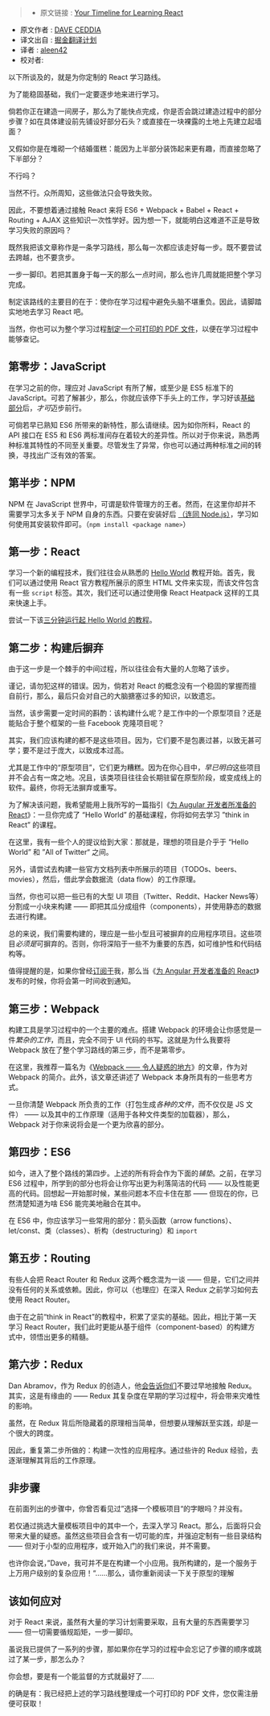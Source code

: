 > * 原文链接 : [Your Timeline for Learning React](https://daveceddia.com/timeline-for-learning-react/)
* 原文作者 : [DAVE CEDDIA](https://daveceddia.com/timeline-for-learning-react/)
* 译文出自 : [掘金翻译计划](https://github.com/xitu/gold-miner)
* 译者 : [aleen42](http://aleen42.github.io/)
* 校对者:

以下所谈及的，就是为你定制的 React 学习路线。

为了能稳固基础，我们一定要逐步地来进行学习。

倘若你正在建造一间房子，那么为了能快点完成，你是否会跳过建造过程中的部分步骤？如在具体建设前先铺设好部分石头？或直接在一块裸露的土地上先建立起墙面？

又假如你是在堆砌一个结婚蛋糕：能因为上半部分装饰起来更有趣，而直接忽略了下半部分？

不行吗？

当然不行。众所周知，这些做法只会导致失败。

因此，不要想着通过接触 React 来将 ES6 + Webpack + Babel + React + Routing + AJAX 这些知识一次性学好。因为想一下，就能明白这难道不正是导致学习失败的原因吗？

既然我把该文章称作是一条学习路线，那么每一次都应该走好每一步。既不要尝试去跨越，也不要贪步。

一步一脚印。若把其置身于每一天的那么一点时间，那么也许几周就能把整个学习完成。

制定该路线的主要目的在于：使你在学习过程中避免头脑不堪重负。因此，请脚踏实地地去学习 React 吧。

当然，你也可以为整个学习过程[制定一个可打印的 PDF 文件](https://daveceddia.com/timeline-for-learning-react/#signup-modal)，以便在学习过程中能够查记。

## 第零步：JavaScript


在学习之前的你，理应对 JavaScript 有所了解，或至少是 ES5 标准下的 JavaScript。可若了解甚少，那么，你就应该停下手头上的工作，学习好该[基础部分](https://developer.mozilla.org/en-US/Learn/Getting_started_with_the_web/JavaScript_basics)后，*才可*迈步前行。

可倘若早已熟知 ES6 所带来的新特性，那么请继续。因为如你所料，React 的 API 接口在 ES5 和 ES6 两标准间存在着较大的差异性。所以对于你来说，熟悉两种标准其特性的不同至关重要。尽管发生了异常，你也可以通过两种标准之间的转换，寻找出广泛有效的答案。

## 第半步：NPM

NPM 在 JavaScript 世界中，可谓是软件管理方的王者。然而，在这里你却并不需要学习太多关于 NPM 自身的东西。只要在安装好后 [（连同 Node.js）](https://nodejs.org)，学习如何使用其安装软件即可。（`npm install <package name>`）

## 第一步：React

学习一个新的编程技术，我们往往会从熟悉的 [Hello World](https://daveceddia.com/test-drive-react) 教程开始。首先，我们可以通过使用 React 官方教程所展示的原生 HTML 文件来实现，而该文件包含有一些 `script` 标签。其次，我们还可以通过使用像 React Heatpack 这样的工具来快速上手。

尝试一下该[三分钟运行起 Hello World 的教程](https://daveceddia.com/test-drive-react)。

## 第二步：构建后摒弃

由于这一步是一个棘手的中间过程，所以往往会有大量的人忽略了该步。

谨记，请勿犯这样的错误。因为，倘若对 React 的概念没有一个稳固的掌握而擅自前行，那么，最后只会对自己的大脑搪塞过多的知识，以致遗忘。

当然，该步需要一定时间的斟酌：该构建什么呢？是工作中的一个原型项目？还是能贴合于整个框架的一些 Facebook 克隆项目呢？

其实，我们应该构建的都不是这些项目。因为，它们要不是包裹过甚，以致无甚可学；要不是过于庞大，以致成本过高。

尤其是工作中的“原型项目”，它们更为糟糕。因为在你心目中，*早已明白*这些项目并不会占有一席之地。况且，该类项目往往会长期驻留在原型阶段，或变成线上的软件。最终，你将无法摒弃或重写。


为了解决该问题，我希望能用上我所写的一篇指引《[为 Augular 开发者所准备的 React](https://daveceddia.com/react-for-angular-developers)》：一旦你完成了 “Hello World” 的基础课程，你将如何去学习 ”think in React” 的课程。

在这里，我有一些个人的提议给到大家：那就是，理想的项目是介乎于 “Hello World” 和 ”All of Twitter“ 之间。

另外，请尝试去构建一些官方文档列表中所展示的项目（TODOs、beers、movies），然后，借此学会数据流（data flow）的工作原理。

当然，你也可以把一些已有的大型 UI 项目（Twitter、Reddit、Hacker News等）分割成一小块来构建 —— 即把其瓜分成组件（components），并使用静态的数据去进行构建。

总的来说，我们需要构建的，理应是一些小型且可被摒弃的应用程序项目。这些项目*必须是*可摒弃的。否则，你将深陷于一些不为重要的东西，如可维护性和代码结构等。

值得提醒的是，如果你曾经[订阅于](https://daveceddia.com/timeline-for-learning-react/#signup-modal)我，那么当《[为 Angular 开发者准备的 React](https://daveceddia.com/react-for-angular-developers)》发布的时候，你将会第一时间收到通知。

## 第三步：Webpack

构建工具是学习过程中的一个主要的难点。搭建 Webpack 的环境会让你感觉是一件*繁杂的工作*，而且，完全不同于 UI 代码的书写。这就是为什么我要将 Webpack 放在了整个学习路线的第三步，而不是第零步。

在这里，我推荐一篇名为《[Webpack —— 令人疑惑的地方](https://medium.com/@rajaraodv/webpack-the-confusing-parts-58712f8fcad9)》的文章，作为对 Webpack 的简介。此外，该文章还讲述了 Webpack 本身所具有的一些思考方式。

一旦你清楚 Webpack 所负责的工作（打包生成*各种的文件*，而不仅仅是 JS 文件） —— 以及其中的工作原理（适用于各种文件类型的加载器），那么，Webpack 对于你来说将会是一个更为欣喜的部分。

## 第四步：ES6

如今，进入了整个路线的第四步。上述的所有将会作为下面的*铺垫*。之前，在学习 ES6 过程中，所学到的部分也将会让你写出更为利落简洁的代码 —— 以及性能更高的代码。回想起一开始那时候，某些问题本不应卡住在那 —— 但现在的你，已然清楚知道为啥 ES6 能完美地融合在其中。

在 ES6 中，你应该学习一些常用的部分：箭头函数（arrow functions）、let/const、类（classes）、析构（destructuring）和 `import`

## 第五步：Routing

有些人会把 React Router 和 Redux 这两个概念混为一谈 —— 但是，它们之间并没有任何的关系或依赖。因此，你可以（也理应）在深入 Redux 之前学习如何去使用 React Router。

由于在之前“think in React”的教程中，积累了坚实的基础。因此，相比于第一天学习 React Router，我们此时更能从基于组件（component-based）的构建方式中，领悟出更多的精髓。

## 第六步：Redux

Dan Abramov，作为 Redux 的创造人，他[会告诉你们](https://github.com/gaearon/react-makes-you-sad)不要过早地接触 Redux。其实，这是有缘由的 —— Redux 其复杂度在早期的学习过程中，将会带来灾难性的影响。

虽然，在 Redux 背后所隐藏着的原理相当简单，但想要从理解跃至实践，却是一个很大的跨度。

因此，重复第二步所做的：构建一次性的应用程序。通过些许的 Redux 经验，去逐渐理解其背后的工作原理。

## 非步骤

在前面列出的步骤中，你曾否看见过”选择一个模板项目“的字眼吗？并没有。

若仅通过挑选大量模板项目中的其中一个，去深入学习 React。那么，后面将只会带来大量的疑惑。虽然这些项目会含有一切可能的库，并强迫定制有一些目录结构 —— 但对于小型的应用程序，或开始入门的我们来说，并不需要。

也许你会说，”Dave，我可并不是在构建一个小应用。我所构建的，是一个服务于上万用户级别的复杂应用！“……那么，请你重新阅读一下关于原型的理解

## 该如何应对

对于 React 来说，虽然有大量的学习计划需要采取，且有大量的东西需要学习 —— 但一切需要循规蹈矩，一步一脚印。

虽说我已提供了一系列的步骤，那如果你在学习的过程中会忘记了步骤的顺序或跳过了某一步，那怎么办？

你会想，要是有一个能监督的方式就最好了……

的确是有：我已经把上述的学习路线整理成一个可打印的 PDF 文件，您仅需注册便可获取！
